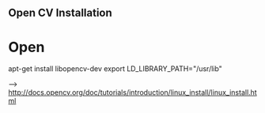Open CV Installation
--------------------

Open
====

apt-get install libopencv-dev
export LD_LIBRARY_PATH="/usr/lib"

--> http://docs.opencv.org/doc/tutorials/introduction/linux_install/linux_install.html 